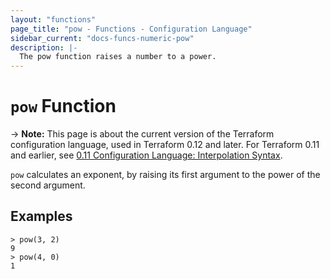 ```yaml
---
layout: "functions"
page_title: "pow - Functions - Configuration Language"
sidebar_current: "docs-funcs-numeric-pow"
description: |-
  The pow function raises a number to a power.
---
```


# `pow` Function

-> **Note:** This page is about the current version of the Terraform
configuration language, used in Terraform 0.12 and later. For Terraform 0.11 and
earlier, see
[0.11 Configuration Language: Interpolation Syntax](../../configuration-0-11/interpolation.html).

`pow` calculates an exponent, by raising its first argument to the power of the second argument.

## Examples

```
> pow(3, 2)
9
> pow(4, 0)
1
```
